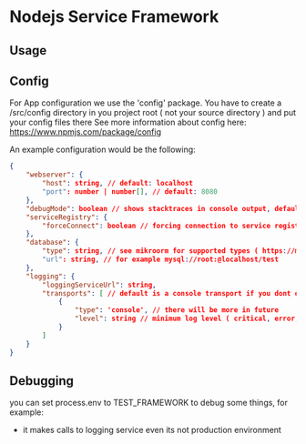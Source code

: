 # Nodejs Service Framework

## Usage

## Config

For App configuration we use the 'config' package.
You have to create a /src/config directory in you project root ( not your source directory ) and put your config files there
See more information about config here: https://www.npmjs.com/package/config

An example configuration would be the following:

```json
{
    "webserver": {
        "host": string, // default: localhost
        "port": number | number[], // default: 8080
    },
    "debugMode": boolean // shows stacktraces in console output, default is false
    "serviceRegistry": {
        "forceConnect": boolean // forcing connection to service registry, if its false connection will only be etablished on production ( default is false )  
    }, 
    "database": {
        "type": string, // see mikroorm for supported types ( https://mikro-orm.io/docs/configuration/#driver )
        "url": string, // for example mysql://root:@localhost/test
    },
    "logging": {
        "loggingServiceUrl": string,
        "transports": [ // default is a console transport if you dont defined otherwise
            {
                "type": 'console', // there will be more in future
                "level": string // minimum log level ( critical, error, warning, info, framework, debug, silly ) // default is framework
            }
        ]
    }
}
```

## Debugging

you can set process.env to TEST_FRAMEWORK to debug some things, for example:

- it makes calls to logging service even its not production environment
